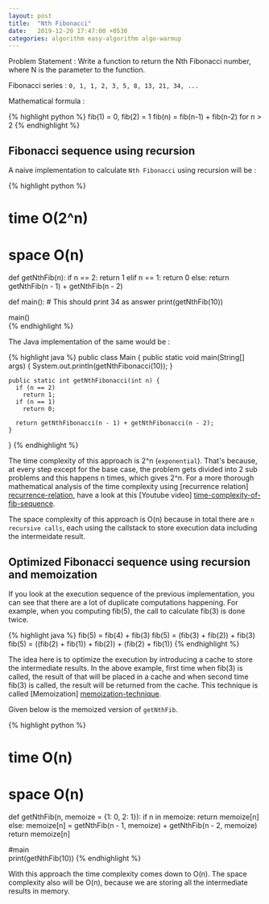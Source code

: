 ```yaml
---
layout: post
title:  "Nth Fibonacci"
date:   2019-12-20 17:47:00 +0530
categories: algorithm easy-algorithm algo-warmup
---
```

Problem Statement : Write a function to return the Nth Fibonacci number, where N is the parameter to the function. 

Fibonacci series : `0, 1, 1, 2, 3, 5, 8, 13, 21, 34, ...`

Mathematical formula :

{% highlight python %}
fib(1) = 0, fib(2) = 1 
fib(n) = fib(n-1) + fib(n-2) for n > 2
{% endhighlight %}

## Fibonacci sequence using recursion

A naive implementation to calculate `Nth Fibonacci` using recursion will be :

{% highlight python %}
# time O(2^n)
# space O(n)
def getNthFib(n):
    if n == 2:
        return 1
    elif n == 1:
        return 0
    else:
        return getNthFib(n - 1) + getNthFib(n - 2)

def main():
    # This should print 34 as answer
    print(getNthFib(10))

main()  
{% endhighlight %}

The Java implementation of the same would be : 

{% highlight java %}
public class Main {
    public static void main(String[] args) {
      System.out.println(getNthFibonacci(10));
    }
    
    public static int getNthFibonacci(int n) {
      if (n == 2)
        return 1;
      if (n == 1)
        return 0;
        
      return getNthFibonacci(n - 1) + getNthFibonacci(n - 2); 
    }  
}
{% endhighlight %}

The time complexity of this approach is 2^n (`exponential`). That's because, at every step except for the base case, the problem gets divided into 2 sub problems and this happens n times, which gives 2^n. For a more thorough mathematical analysis of the time complexity using [recurrence relation] [recurrence-relation], have a look at this [Youtube video] [time-complexity-of-fib-sequence]. 

The space complexity of this approach is O(n) because in total there are `n recursive calls`, each using the callstack to store execution data including the intermeidate result. 

## Optimized Fibonacci sequence using recursion and memoization

If you look at the execution sequence of the previous implementation, you can see that there are a lot of duplicate computations happening. For example, when you computing fib(5), the call to calculate fib(3) is done twice. 

{% highlight java %}
	fib(5) = fib(4) + fib(3)
	fib(5) = (fib(3) + fib(2)) + fib(3)
	fib(5) = ((fib(2) + fib(1)) + fib(2)) + (fib(2) + fib(1))
{% endhighlight %}

The idea here is to optimize the execution by introducing a cache to store the intermediate results. In the above example, first time when fib(3) is called, the result of that will be placed in a cache and when second time fib(3) is called, the result will be returned from the cache. This technique is called [Memoization] [memoization-technique]. 

Given below is the memoized version of `getNthFib`. 

{% highlight python %}
# time O(n)
# space O(n)
def getNthFib(n, memoize = {1: 0, 2: 1}):
    if n in memoize:
        return memoize[n]
    else:
        memoize[n] = getNthFib(n - 1, memoize) + getNthFib(n - 2, memoize)
        return memoize[n]

#main     
print(getNthFib(10)) 
{% endhighlight %}

With this approach the time complexity comes down to O(n). The space complexity also will be O(n), because we are storing all the intermediate results in memory.

[recurrence-relation]: https://mathinsight.org/definition/recurrence_relation
[time-complexity-of-fib-sequence]: https://www.youtube.com/watch?v=pqivnzmSbq4
[memoization-technique]: https://en.wikipedia.org/wiki/Memoization
